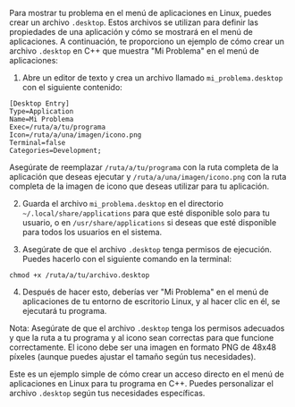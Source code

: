 Para mostrar tu problema en el menú de aplicaciones en Linux, puedes crear un archivo `.desktop`. Estos archivos se utilizan para definir las propiedades de una aplicación y cómo se mostrará en el menú de aplicaciones. A continuación, te proporciono un ejemplo de cómo crear un archivo `.desktop` en C++ que muestra "Mi Problema" en el menú de aplicaciones:

1. Abre un editor de texto y crea un archivo llamado `mi_problema.desktop` con el siguiente contenido:

```desktop
[Desktop Entry]
Type=Application
Name=Mi Problema
Exec=/ruta/a/tu/programa
Icon=/ruta/a/una/imagen/icono.png
Terminal=false
Categories=Development;
```

Asegúrate de reemplazar `/ruta/a/tu/programa` con la ruta completa de la aplicación que deseas ejecutar y `/ruta/a/una/imagen/icono.png` con la ruta completa de la imagen de icono que deseas utilizar para tu aplicación.

2. Guarda el archivo `mi_problema.desktop` en el directorio `~/.local/share/applications` para que esté disponible solo para tu usuario, o en `/usr/share/applications` si deseas que esté disponible para todos los usuarios en el sistema.

3. Asegúrate de que el archivo `.desktop` tenga permisos de ejecución. Puedes hacerlo con el siguiente comando en la terminal:

```
chmod +x /ruta/a/tu/archivo.desktop
```

4. Después de hacer esto, deberías ver "Mi Problema" en el menú de aplicaciones de tu entorno de escritorio Linux, y al hacer clic en él, se ejecutará tu programa.

Nota: Asegúrate de que el archivo `.desktop` tenga los permisos adecuados y que la ruta a tu programa y al icono sean correctas para que funcione correctamente. El icono debe ser una imagen en formato PNG de 48x48 píxeles (aunque puedes ajustar el tamaño según tus necesidades).

Este es un ejemplo simple de cómo crear un acceso directo en el menú de aplicaciones en Linux para tu programa en C++. Puedes personalizar el archivo `.desktop` según tus necesidades específicas.
